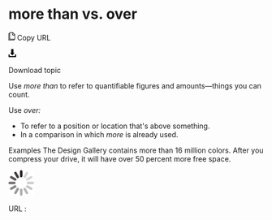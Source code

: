 ﻿# more than vs. over

![Copy URL](media/more-than-vs-over/Copy.png)
Copy URL

![Download](media/more-than-vs-over/Download.png)

Download topic

Use *more than* to refer to quantifiable figures and amounts—things you can count. 

Use *over:*

  - To refer to a position or location that's above something.
  -  In a comparison in which *more* is already used.

Examples
The Design Gallery contains more than 16 million colors. 
After you compress your drive, it will have over 50 percent more free space. 

![In progress](media/more-than-vs-over/activity-large.gif)

URL :
